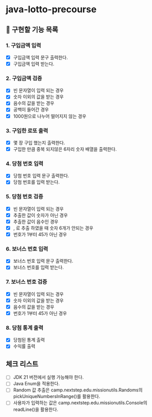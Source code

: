 # java-lotto-precourse

## 📌 구현할 기능 목록
### 1. 구입금액 입력 
- [x] 구입금액 입력 문구 출력한다.
- [x] 구입금액 입력 받는다.
### 2. 구입금액 검증 
- [x] 빈 문자열이 입력 되는 경우
- [x] 숫자 이외의 값을 받는 경우
- [x] 음수의 값을 받는 경우
- [x] 공백이 들어간 경우
- [x] 1000원으로 나누어 떨어지지 않는 경우
### 3. 구입한 로또 출력
- [x] 몇 장 구입 했는지 출력한다.
- [x] 구입한 만큼 중복 되지않은 6자리 숫자 배열을 출력한다.
### 4. 당첨 번호 입력
- [x] 당첨 번호 입력 문구 출력한다.
- [x] 당첨 번호를 입력 받는다.
### 5. 당첨 번호 검증
- [x] 빈 문자열이 입력 되는 경우
- [x] 추출한 값이 숫자가 아닌 경우
- [x] 추출한 값이 음수인 경우
- [x] , 로 추출 하였을 때 숫자 6개가 안되는 경우
- [x] 번호가 1부터 45가 아닌 경우
### 6. 보너스 번호 입력
- [x] 보너스 번호 입력 문구 출력한다.
- [x] 보너스 번호를 입력 받는다.
### 7. 보너스 번호 검증
- [x] 빈 문자열이 입력 되는 경우
- [x] 숫자 이외의 값을 받는 경우
- [x] 음수의 값을 받는 경우
- [x] 번호가 1부터 45가 아닌 경우
### 8. 당첨 통계 출력
- [x] 당첨된 통계 출력
- [x] 수익률 출력

## 체크 리스트
-[ ] JDK 21 버전에서 실행 가능해야 한다.
-[ ] Java Enum을 적용한다.
-[ ] Random 값 추출은 camp.nextstep.edu.missionutils.Randoms의 pickUniqueNumbersInRange()를 활용한다.
-[ ] 사용자가 입력하는 값은 camp.nextstep.edu.missionutils.Console의 readLine()을 활용한다.